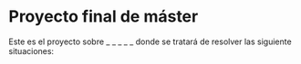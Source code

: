 # Proyecto final de máster

Este es el proyecto sobre _ _ _ _ _  donde se tratará de resolver las siguiente situaciones: 
